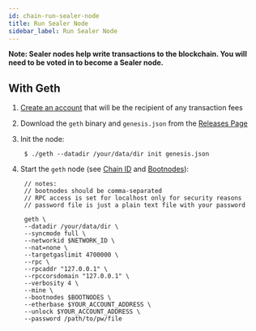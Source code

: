 ```yaml
---
id: chain-run-sealer-node
title: Run Sealer Node
sidebar_label: Run Sealer Node
---
```


**Note: Sealer nodes help write transactions to the blockchain. You will need to be voted in to become a Sealer node.**

## With Geth

1. [Create an account](chain-address-setup.md#create-new-address) that will be the recipient of any transaction fees
2. Download the `geth` binary and `genesis.json` from the [Releases Page](https://github.com/gojoychain/releases/releases)
3. Init the node:

        $ ./geth --datadir /your/data/dir init genesis.json

4. Start the `geth` node (see [Chain ID](chain-metadata.md#chain-id) and [Bootnodes](chain-metadata.md#bootnodes)):

        // notes:
        // bootnodes should be comma-separated
        // RPC access is set for localhost only for security reasons
        // password file is just a plain text file with your password

        geth \
        --datadir /your/data/dir \
        --syncmode full \
        --networkid $NETWORK_ID \
        --nat=none \
        --targetgaslimit 4700000 \
        --rpc \
        --rpcaddr "127.0.0.1" \
        --rpccorsdomain "127.0.0.1" \
        --verbosity 4 \
        --mine \
        --bootnodes $BOOTNODES \
        --etherbase $YOUR_ACCOUNT_ADDRESS \
        --unlock $YOUR_ACCOUNT_ADDRESS \
        --password /path/to/pw/file
